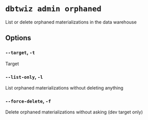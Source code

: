 # `dbtwiz admin orphaned`

List or delete orphaned materializations in the data warehouse

## Options

### `--target`, `-t`

Target

### `--list-only`, `-l`

List orphaned materializations without deleting anything

### `--force-delete`, `-f`

Delete orphaned materializations without asking (dev target only)
